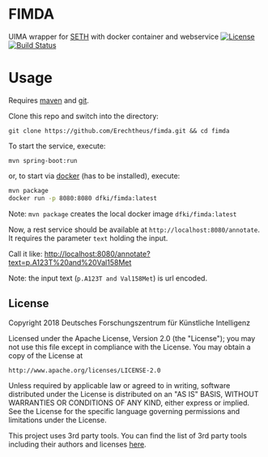 # FIMDA
UIMA wrapper for [SETH](http://rockt.github.io/SETH/) with docker container and webservice
[![License](https://img.shields.io/badge/License-Apache%202.0-blue.svg)](https://opensource.org/licenses/Apache-2.0)
[![Build Status](https://travis-ci.org/Erechtheus/fimda.svg?branch=master)](https://travis-ci.org/Erechtheus/fimda)

# Usage

Requires [maven](https://maven.apache.org/index.html) and [git](https://git-scm.com/).

Clone this repo and switch into the directory:

`git clone https://github.com/Erechtheus/fimda.git && cd fimda`

To start the service, execute:

`mvn spring-boot:run`

or, to start via [docker](https://docs.docker.com/) (has to be installed), execute:

```bash
mvn package
docker run -p 8080:8080 dfki/fimda:latest
```

Note: `mvn package` creates the local docker image `dfki/fimda:latest`

Now, a rest service should be available at `http://localhost:8080/annotate`. It requires the parameter `text` holding the input.

Call it like: [http://localhost:8080/annotate?text=p.A123T%20and%20Val158Met](http://localhost:8080/annotate?text=p.A123T%20and%20Val158Met)

Note: the input text (`p.A123T and Val158Met`) is url encoded.

## License

Copyright 2018 Deutsches Forschungszentrum für Künstliche Intelligenz

Licensed under the Apache License, Version 2.0 (the "License");
you may not use this file except in compliance with the License.
You may obtain a copy of the License at

    http://www.apache.org/licenses/LICENSE-2.0

Unless required by applicable law or agreed to in writing, software
distributed under the License is distributed on an "AS IS" BASIS,
WITHOUT WARRANTIES OR CONDITIONS OF ANY KIND, either express or implied.
See the License for the specific language governing permissions and
limitations under the License.

This project uses 3rd party tools. You can find the list of 3rd party tools including their authors and licenses [here](THIRD-PARTY.txt).



